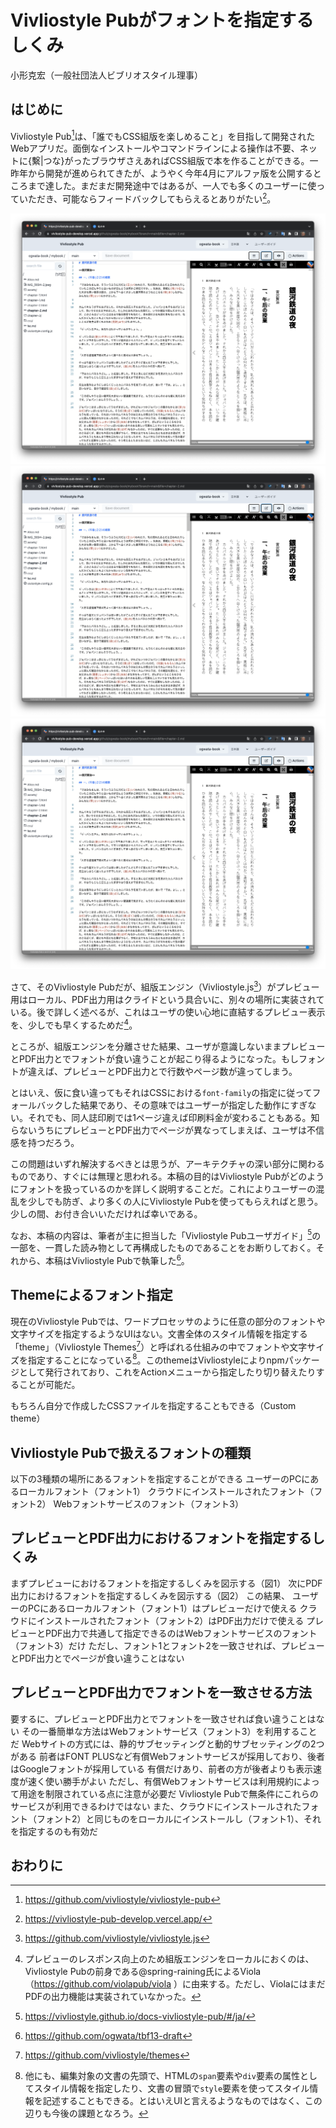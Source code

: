 # Vivliostyle Pubがフォントを指定するしくみ

小形克宏（一般社団法人ビブリオスタイル理事）

## はじめに

Vivliostyle Pub[^1]は、「誰でもCSS組版を楽しめること」を目指して開発されたWebアプリだ。面倒なインストールやコマンドラインによる操作は不要、ネットに{繫|つな}がったブラウザさえあればCSS組版で本を作ることができる。一昨年から開発が進められてきたが、ようやく今年4月にアルファ版を公開するところまで達した。まだまだ開発途中ではあるが、一人でも多くのユーザーに使っていただき、可能ならフィードバックしてもらえるとありがたい[^2]。

![図1 アルファ版公開がはじまったVivliostyle Pub](content/ogwata/image/fig-1.png)
![図1 アルファ版公開がはじまったVivliostyle Pub](./content/ogwata/image/fig-1.png)
![図1 アルファ版公開がはじまったVivliostyle Pub](/content/ogwata/image/fig-1.png)

さて、そのVivliostyle Pubだが、組版エンジン（Vivliostyle.js[^3]）がプレビュー用はローカル、PDF出力用はクライドという具合いに、別々の場所に実装されている。後で詳しく述べるが、これはユーザの使い心地に直結するプレビュー表示を、少しでも早くするためだ[^4]。

ところが、組版エンジンを分離させた結果、ユーザが意識しないままプレビューとPDF出力とでフォントが食い違うことが起こり得るようになった。もしフォントが違えば、プレビューとPDF出力とで行数やページ数が違ってしまう。

とはいえ、仮に食い違ってもそれはCSSにおける`font-family`の指定に従ってフォールバックした結果であり、その意味ではユーザーが指定した動作にすぎない。それでも、同人誌印刷では1ページ違えば印刷料金が変わることもある。知らないうちにプレビューとPDF出力でページが異なってしまえば、ユーザは不信感を持つだろう。

この問題はいずれ解決するべきとは思うが、アーキテクチャの深い部分に関わるものであり、すぐには無理と思われる。本稿の目的はVivliostyle Pubがどのようにフォントを扱っているのかを詳しく説明することだ。これによりユーザーの混乱を少しでも防ぎ、より多くの人にVivliostyle Pubを使ってもらえればと思う。少しの間、お付き合いいただければ幸いである。

なお、本稿の内容は、筆者が主に担当した「Vivliostyle Pubユーザガイド」[^5]の一部を、一貫した読み物として再構成したものであることをお断りしておく。それから、本稿はVivliostyle Pubで執筆した[^6]。

## Themeによるフォント指定

現在のVivliostyle Pubでは、ワードプロセッサのように任意の部分のフォントや文字サイズを指定するようなUIはない。文書全体のスタイル情報を指定する「theme」（Vivliostyle Themes[^7]）と呼ばれる仕組みの中でフォントや文字サイズを指定することになっている[^8]。このthemeはVivliostyleによりnpmパッケージとして発行されており、これをActionメニューから指定したり切り替えたりすることが可能だ。

もちろん自分で作成したCSSファイルを指定することもできる（Custom theme）

## Vivliostyle Pubで扱えるフォントの種類

以下の3種類の場所にあるフォントを指定することができる
ユーザーのPCにあるローカルフォント（フォント1）
クラウドにインストールされたフォント（フォント2）
Webフォントサービスのフォント（フォント3）


## プレビューとPDF出力におけるフォントを指定するしくみ


まずプレビューにおけるフォントを指定するしくみを図示する（図1）
次にPDF出力におけるフォントを指定するしくみを図示する（図2）
この結果、
ユーザーのPCにあるローカルフォント（フォント1）はプレビューだけで使える
クラウドにインストールされたフォント（フォント2）はPDF出力だけで使える
プレビューとPDF出力で共通して指定できるのはWebフォントサービスのフォント（フォント3）だけ
ただし、フォント1とフォント2を一致させれば、プレビューとPDF出力とでページが食い違うことはない


## プレビューとPDF出力でフォントを一致させる方法

要するに、プレビューとPDF出力とでフォントを一致させれば食い違うことはない
その一番簡単な方法はWebフォントサービス（フォント3）を利用することだ
Webサイトの方式には、静的サブセッティングと動的サブセッティングの2つがある
前者はFONT PLUSなど有償Webフォントサービスが採用しており、後者はGoogleフォントが採用している
有償だけあり、前者の方が後者よりも表示速度が速く使い勝手がよい
ただし、有償Webフォントサービスは利用規約によって用途を制限されている点に注意が必要だ
Vivliostyle Pubで無条件にこれらのサービスが利用できるわけではない
また、クラウドにインストールされたフォント（フォント2）と同じものをローカルにインストールし（フォント1）、それを指定するのも有効だ

## おわりに

[^1]: https://github.com/vivliostyle/vivliostyle-pub
[^2]: https://vivliostyle-pub-develop.vercel.app/
[^3]: https://github.com/vivliostyle/vivliostyle.js 
[^4]: プレビューのレスポンス向上のため組版エンジンをローカルにおくのは、Vivliostyle Pubの前身である@spring-raining氏によるViola（https://github.com/violapub/viola ）に由来する。ただし、ViolaにはまだPDFの出力機能は実装されていなかった。
[^5]: https://vivliostyle.github.io/docs-vivliostyle-pub/#/ja/
[^6]: https://github.com/ogwata/tbf13-draft
[^7]: https://github.com/vivliostyle/themes
[^8]: 他にも、編集対象の文書の先頭で、HTMLの`span`要素や`div`要素の属性としてスタイル情報を指定したり、文書の冒頭で`style`要素を使ってスタイル情報を記述することもできる。とはいえUIと言えるようなものではなく、この辺りも今後の課題となろう。